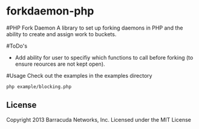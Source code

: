 forkdaemon-php
==============
#PHP Fork Daemon
A library to set up forking daemons in PHP and the ability to create and assign work to buckets.

#ToDo's
+ Add ability for user to specifiy which functions to call before forking (to ensure reources are not kept open).

#Usage
Check out the examples in the examples directory
```
php example/blocking.php
```

## License
Copyright 2013 Barracuda Networks, Inc.
Licensed under the MIT License